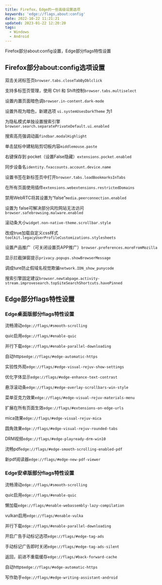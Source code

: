 ```yaml
---
title: Firefox，Edge的一些高级设置选项
keywords: 'edge://flags,about:config'
date: 2022-10-22 11:21:21
updated: 2023-01-22 12:20:20
tags:
  - Windows
  - Android
---
```

Firefox部分about:config设置，Edge部分flags特性设置
<!-- more -->
## Firefox部分about:config选项设置  

双击关闭标签页`browser.tabs.closeTabByDblclick`

支持多标签页管理，使用 Ctrl 和 Shift控制`browser.tabs.multiselect`

设置内置页面暗色调`browser.in-content.dark-mode`

设置外观为暗色，新建选项 `ui.systemUsesDarkTheme` 为1

为隐私模式单独设置搜索引擎`browser.search.separatePrivateDefault.ui.enabled`

搜索高亮强调动画`findbar.modalHighlight`

单击鼠标中建粘贴剪切板内容`middlemouse.paste`

右键保存到 pocket（设置False隐藏）`extensions.pocket.enabled`

同步设备名`identity.fxaccounts.account.device.name`

设置书签在新标签页中打开`browser.tabs.loadBookmarksInTabs`  

在所有页面使用插件`extensions.webextensions.restrictedDomains`

禁用WebRTC将其设置为“false”`media.peerconnection.enabled`

设置为 false可解决部分风险网站无法访问`browser.safebrowsing.malware.enabled`

滚动条大小`widget.non-native-theme.scrollbar.style`

改成true加载自定义css样式`toolkit.legacyUserProfileCustomizations.stylesheets`

设置产品推广（可关闭设置页APP推广）`browser.preferences.moreFromMozilla`

显示拦截弹窗提示`privacy.popups.showBrowserMessage`

调成ture防止假域名视觉欺骗`network.IDN_show_punycode`

搜索引擎固定建议`browser.newtabpage.activity-stream.improvesearch.topSiteSearchShortcuts.havePinned`

## Edge部分flags特性设置  

### Edge桌面版部分flags特性设置  

流畅滑动`edge://flags/#smooth-scrolling`

quic启用`edge://flags/#enable-quic`

并行下载`edge://flags/#enable-parallel-downloading`

自动https`edge://flags/#edge-automatic-https`

实验性外观`edge://flags/#edge-visual-rejuv-show-settings`

优化字体显示`edge://flags/#edge-enhance-text-contrast`

悬浮滚动条`edge://flags/#edge-overlay-scrollbars-win-style`

菜单亚克力效果`edge://flags/#edge-visual-rejuv-materials-menu` 

扩展在所有页面生效`edge://flags/#extensions-on-edge-urls`

mica效果`edge://flags/#edge-visual-rejuv-mica`

圆角效果`edge://flags/#edge-visual-rejuv-rounded-tabs`

DRM视频`edge://flags/#edge-playready-drm-win10`

流畅pdf`edge://flags/#edge-smooth-scrolling-enabled-pdf`

新pdf阅读器`edge://flags/#edge-new-pdf-viewer`

### Edge安卓版部分flags特性设置 

流畅滑动`edge://flags/#smooth-scrolling`

quic启用`edge://flags/#enable-quic`

懒加载`edge://flags/#enable-webassembly-lazy-compilation`

vulkan启用`edge://flags/#enable-vulka`

并行下载`edge://flags/#enable-parallel-downloading`

开启广告手动标记选项`edge://flags/#edge-tag-ads`

手动标记广告即时关闭`edge://flags/#edge-tag-ads-silent`

返回，前进不重载缓存`edge://flags/#back-forward-cache`

自动https`edge://flags/#edge-automatic-https`

写作助手`edge://flags/#edge-writing-assistant-android`
